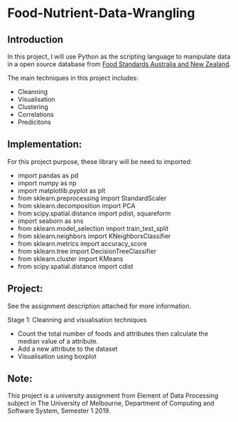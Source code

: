 # Food-Nutrient-Data-Wrangling
## Introduction
In this project, I will use Python as the scripting language to manipulate data in a open source database from [Food Standards Australia and New Zealand](http://www.foodstandards.gov.au/science/monitoringnutrients/ausnut/ausnutdatales/Pages/foodnutrient.aspx).

The main techniques in this project includes: 
+ Cleanning 
+ Visualisation 
+ Clustering 
+ Correlations 
+ Predicitons

## Implementation: 
For this project purpose, these library will be need to imported: 
+ import pandas as pd
+ import numpy as np
+ import matplotlib.pyplot as plt
+ from sklearn.preprocessing import StandardScaler
+ from sklearn.decomposition import PCA
+ from scipy.spatial.distance import pdist, squareform
+ import seaborn as sns
+ from sklearn.model_selection import train_test_split
+ from sklearn.neighbors import KNeighborsClassifier
+ from sklearn.metrics import accuracy_score
+ from sklearn.tree import DecisionTreeClassifier
+ from sklearn.cluster import KMeans
+ from scipy.spatial.distance import cdist

## Project: 
See the assignment description attached for more information.

Stage 1: Cleanning and visualisation techniques
+ Count the total number of foods and attributes then calculate the median value of a attribute.
+ Add a new attribute to the dataset
+ Visualisation using boxplot


## Note:
This project is a university assignment from Element of Data Processing subject in The University of Melbourne, Department of Computing  and Software System, Semester 1 2019.
